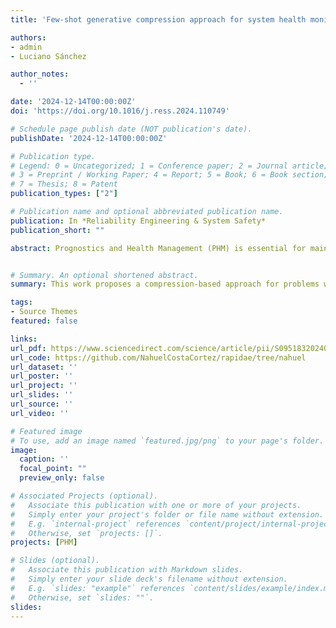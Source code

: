 ```yaml
---
title: 'Few-shot generative compression approach for system health monitoring'

authors:
- admin
- Luciano Sánchez

author_notes:
  - ''

date: '2024-12-14T00:00:00Z'
doi: 'https://doi.org/10.1016/j.ress.2024.110749'

# Schedule page publish date (NOT publication's date).
publishDate: '2024-12-14T00:00:00Z'

# Publication type.
# Legend: 0 = Uncategorized; 1 = Conference paper; 2 = Journal article;
# 3 = Preprint / Working Paper; 4 = Report; 5 = Book; 6 = Book section;
# 7 = Thesis; 8 = Patent
publication_types: ["2"]

# Publication name and optional abbreviated publication name.
publication: In *Reliability Engineering & System Safety*
publication_short: ""

abstract: Prognostics and Health Management (PHM) is essential for maintaining optimal performance in industrial environments. Data-driven methods, particularly those leveraging machine learning and deep learning, have demonstrated effectiveness in PHM-related tasks such as anomaly detection, fault diagnosis, and remaining useful life estimation (RUL). However, the scarcity of precise and labeled information often limits their applicability. In this paper, we introduce a novel approach tailored for cases where only monitoring data is available but very few instances are labeled. The proposed method relies on training a generative model in an unsupervised manner to construct a compressor, which is later used to compute a compressor-based distance metric derived from Kolmogorov complexity. When combined with minimal labeled data, the distance metric can be utilized to perform system health estimation. We demonstrate the effectiveness of the approach through two fleet diagnostic problems, where it surpasses the performance of both supervised and semi-supervised methods. Additionally, our method exhibits consistency in handling partial monitoring information, showcasing its robustness in real-world applications.


# Summary. An optional shortened abstract.
summary: This work proposes a compression-based approach for problems with limited labeled data.

tags:
- Source Themes
featured: false

links:
url_pdf: https://www.sciencedirect.com/science/article/pii/S0951832024008202
url_code: https://github.com/NahuelCostaCortez/rapidae/tree/nahuel
url_dataset: ''
url_poster: ''
url_project: ''
url_slides: ''
url_source: ''
url_video: ''

# Featured image
# To use, add an image named `featured.jpg/png` to your page's folder. 
image:
  caption: ''
  focal_point: ""
  preview_only: false

# Associated Projects (optional).
#   Associate this publication with one or more of your projects.
#   Simply enter your project's folder or file name without extension.
#   E.g. `internal-project` references `content/project/internal-project/index.md`.
#   Otherwise, set `projects: []`.
projects: [PHM]

# Slides (optional).
#   Associate this publication with Markdown slides.
#   Simply enter your slide deck's filename without extension.
#   E.g. `slides: "example"` references `content/slides/example/index.md`.
#   Otherwise, set `slides: ""`.
slides: 
---
```

